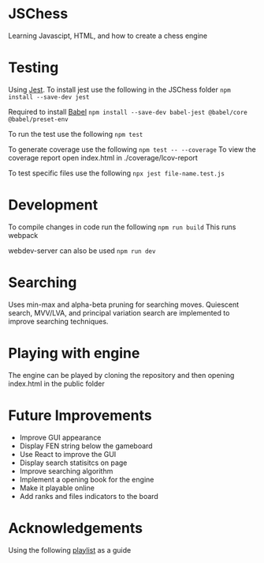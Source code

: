 # JSChess

Learning Javascipt, HTML, and how to create a chess engine

# Testing

Using [Jest](https://jestjs.io/). To install jest use the following in the JSChess folder
    ```
npm install --save-dev jest
    ```

Required to install [Babel](https://babeljs.io/)
    ```
npm install --save-dev babel-jest @babel/core @babel/preset-env
    ```

To run the test use the following
    ```
npm test
    ```

To generate coverage use the following
    ```
npm test -- --coverage
    ```
To view the coverage report open index.html in ./coverage/lcov-report

To test specific files use the following
    ```
    npx jest file-name.test.js
    ```

# Development

To compile changes in code run the following
    ```
npm run build
    ```
This runs webpack

webdev-server can also be used
    ```
npm run dev
    ```

# Searching

Uses min-max and alpha-beta pruning for searching moves.
Quiescent search, MVV/LVA, and principal variation search are implemented to improve searching techniques.

# Playing with engine
The engine can be played by cloning the repository and then opening index.html in the public folder

# Future Improvements

- Improve GUI appearance
- Display FEN string below the gameboard
- Use React to improve the GUI
- Display search statisitcs on page
- Improve searching algorithm
- Implement a opening book for the engine
- Make it playable online
- Add ranks and files indicators to the board

# Acknowledgements

Using the following [playlist](https://www.youtube.com/watch?v=2eA0bD3wV3Q&list=PLZ1QII7yudbe4gz2gh9BCI6VDA-xafLog&index=1) as a guide
